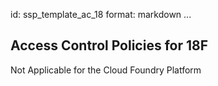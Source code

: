 id: ssp_template_ac_18
format: markdown
...
## Access Control Policies for 18F

Not Applicable for the Cloud Foundry Platform
